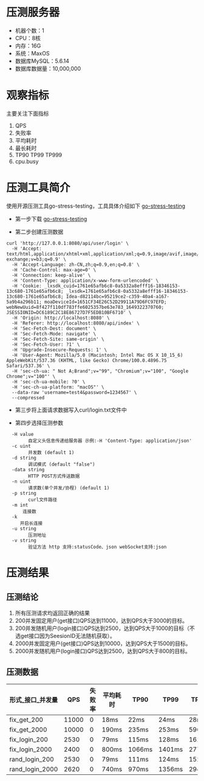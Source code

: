 
# 压测服务器
- 机器个数：1
- CPU：8核
- 内存：16G
- 系统：MaxOS
- 数据库MySQL：5.6.14 
- 数据库数据量：10,000,000

# 观察指标
主要关注下面指标
1. QPS
2. 失败率
3. 平均耗时
4. 最长耗时
5. TP90 TP99 TP999
6. cpu.busy


# 压测工具简介
使用开源压测工具go-stress-testing，工具具体介绍如下
[go-stress-testing](https://github.com/link1st/go-stress-testing)


- 第一步下载 [go-stress-testing](https://github.com/link1st/go-stress-testing/releases)

- 第二步创建压测数据
```
curl 'http://127.0.0.1:8080/api/user/login' \
  -H 'Accept: text/html,application/xhtml+xml,application/xml;q=0.9,image/avif,image/webp,image/apng,*/*;q=0.8,application/signed-exchange;v=b3;q=0.9' \
  -H 'Accept-Language: zh-CN,zh;q=0.9,en;q=0.8' \
  -H 'Cache-Control: max-age=0' \
  -H 'Connection: keep-alive' \
  -H 'Content-Type: application/x-www-form-urlencoded' \
  -H 'Cookie: _lxsdk_cuid=1761e65afb6c8-0a5332a8efff16-18346153-13c680-1761e65afb6c8; _lxsdk=1761e65afb6c8-0a5332a8efff16-18346153-13c680-1761e65afb6c8; Idea-d82114bc=95219ce2-c359-40a4-a167-5a9b4a296b11; moaDeviceId=1651CF34E26C52D29911A79D6FC97EFD; webNewUuid=8f427f110df783ffe6025357be63e783_1649322370760; JSESSIONID=DC6189C2C18E86727D7F5EDB10BF6710' \
  -H 'Origin: http://localhost:8080' \
  -H 'Referer: http://localhost:8080/api/index' \
  -H 'Sec-Fetch-Dest: document' \
  -H 'Sec-Fetch-Mode: navigate' \
  -H 'Sec-Fetch-Site: same-origin' \
  -H 'Sec-Fetch-User: ?1' \
  -H 'Upgrade-Insecure-Requests: 1' \
  -H 'User-Agent: Mozilla/5.0 (Macintosh; Intel Mac OS X 10_15_6) AppleWebKit/537.36 (KHTML, like Gecko) Chrome/100.0.4896.75 Safari/537.36' \
  -H 'sec-ch-ua: " Not A;Brand";v="99", "Chromium";v="100", "Google Chrome";v="100"' \
  -H 'sec-ch-ua-mobile: ?0' \
  -H 'sec-ch-ua-platform: "macOS"' \
  --data-raw 'username=test4&password=1234567' \
  --compressed

```
- 第三步将上面请求数据写入curl/login.txt文件中

- 第四步选择压测参数
```
  -H value
    	自定义头信息传递给服务器 示例:-H 'Content-Type: application/json'
  -c uint
    	并发数 (default 1)
  -d string
    	调试模式 (default "false")
  -data string
    	HTTP POST方式传送数据
  -n uint
    	请求数(单个并发/协程) (default 1)
  -p string
    	curl文件路径
  -m int 
      连接数
  -k 
     开启长连接         
  -u string
    	压测地址
  -v string
    	验证方法 http 支持:statusCode、json webSocket支持:json
```

# 压测结果
## 压测结论
1. 所有压测请求均返回正确的结果
2. 200并发固定用户(get接口)QPS达到11000，达到QPS大于3000的目标。
3. 200并发随机用户(login接口)QPS达到2500，达到QPS大于1000的目标（不选get接口因为SeesionID无法随机获取）。
4. 2000并发固定用户(get接口)QPS达到10000，达到QPS大于1500的目标。
5. 2000并发随机用户(login接口)QPS达到2500，达到QPS大于800的目标。

## 压测数据

|形式_接口_并发量|QPS|失败率|平均耗时|TP90|TP99|TP999|最长耗时|
|-----------|------|-----|-----|----|----|----|----|
|fix_get_200|11000|0|18ms|22ms|24ms|28ms|89ms|
|fix_get_2000|10000|0|190ms|235ms|253ms|596ms|2182ms|
|fix_login_200|2530|0|79ms|115ms|128ms|161ms|300ms|
|fix_login_2000|2400|0|800ms|1066ms|1401ms|2775ms|3063ms|
|rand_login_200|2530|0|79ms|111ms|124ms|152ms|377ms|
|rand_login_2000|2620|0|740ms|970ms|1356ms|2948ms|3051ms|
